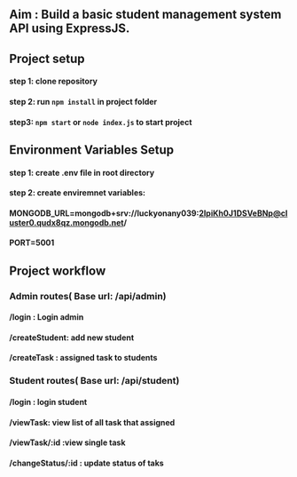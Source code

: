 ## Aim : Build a basic student management system API using ExpressJS. 


## Project setup

#### step 1: clone repository
#### step 2: run `npm install` in project folder
#### step3: `npm start` or `node index.js` to start project

## Environment Variables Setup

#### step 1: create .env file in root directory
#### step 2: create enviremnet variables:

#### MONGODB_URL=mongodb+srv://luckyonany039:2lpiKh0J1DSVeBNp@cluster0.qudx8qz.mongodb.net/
#### PORT=5001

## Project workflow

### Admin routes( Base url: /api/admin)
#### /login : Login admin
#### /createStudent: add new student
#### /createTask : assigned task to students

### Student routes( Base url: /api/student)

#### /login : login student
#### /viewTask: view list of all task that assigned
#### /viewTask/:id :view single task
#### /changeStatus/:id : update status of taks

